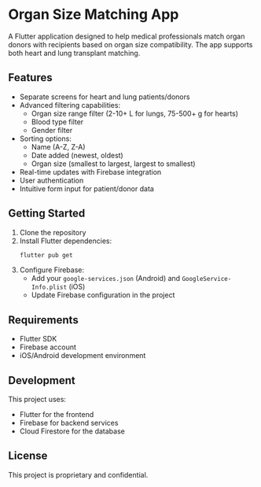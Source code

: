 # Organ Size Matching App

A Flutter application designed to help medical professionals match organ donors with recipients based on organ size compatibility. The app supports both heart and lung transplant matching.

## Features

- Separate screens for heart and lung patients/donors
- Advanced filtering capabilities:
  - Organ size range filter (2-10+ L for lungs, 75-500+ g for hearts)
  - Blood type filter
  - Gender filter
- Sorting options:
  - Name (A-Z, Z-A)
  - Date added (newest, oldest)
  - Organ size (smallest to largest, largest to smallest)
- Real-time updates with Firebase integration
- User authentication
- Intuitive form input for patient/donor data

## Getting Started

1. Clone the repository
2. Install Flutter dependencies:
   ```bash
   flutter pub get
   ```
3. Configure Firebase:
   - Add your `google-services.json` (Android) and `GoogleService-Info.plist` (iOS)
   - Update Firebase configuration in the project

## Requirements

- Flutter SDK
- Firebase account
- iOS/Android development environment

## Development

This project uses:
- Flutter for the frontend
- Firebase for backend services
- Cloud Firestore for the database

## License

This project is proprietary and confidential. 